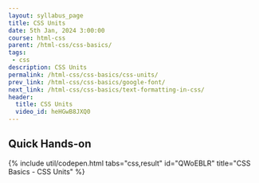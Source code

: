 ```yaml
---
layout: syllabus_page
title: CSS Units
date: 5th Jan, 2024 3:00:00
course: html-css
parent: /html-css/css-basics/
tags:
 - css
description: CSS Units
permalink: /html-css/css-basics/css-units/
prev_link: /html-css/css-basics/google-font/
next_link: /html-css/css-basics/text-formatting-in-css/
header:
  title: CSS Units
  video_id: heHGwB8JXQ0
---
```


## Quick Hands-on

{% include util/codepen.html tabs="css,result" id="QWoEBLR" title="CSS Basics - CSS Units"  %}
